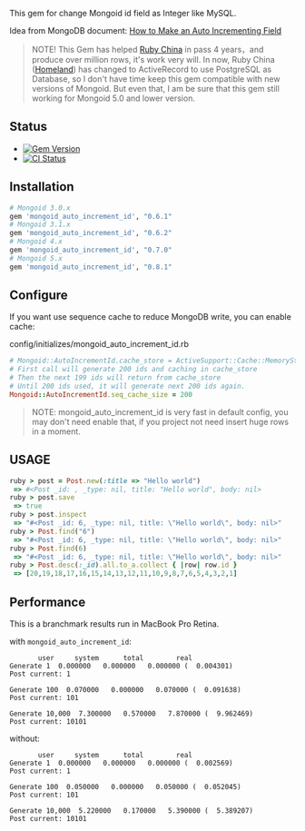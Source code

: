 This gem for change Mongoid id field as Integer like MySQL.

Idea from MongoDB document: [How to Make an Auto Incrementing Field](http://www.mongodb.org/display/DOCS/How+to+Make+an+Auto+Incrementing+Field)

> NOTE! 
> This Gem has helped [Ruby China](https://ruby-china.org) in pass 4 years，and produce over million rows, it's work very will.
> In now, Ruby China ([Homeland](https://github.com/ruby-china/homeland)) has changed to ActiveRecord to use PostgreSQL as Database, so I don't have time keep this gem compatible with new versions of Mongoid.
> But even that, I am be sure that this gem still working for Mongoid 5.0 and lower version.


## Status

- [![Gem Version](https://badge.fury.io/rb/mongoid_auto_increment_id.svg)](https://rubygems.org/gems/mongoid_auto_increment_id)
- [![CI Status](https://api.travis-ci.org/huacnlee/mongoid_auto_increment_id.svg)](http://travis-ci.org/huacnlee/mongoid_auto_increment_id)

## Installation

```ruby
# Mongoid 3.0.x
gem 'mongoid_auto_increment_id', "0.6.1"
# Mongoid 3.1.x
gem 'mongoid_auto_increment_id', "0.6.2"
# Mongoid 4.x
gem 'mongoid_auto_increment_id', "0.7.0"
# Mongoid 5.x
gem 'mongoid_auto_increment_id', "0.8.1"
```

## Configure

If you want use sequence cache to reduce MongoDB write, you can enable cache:

config/initializes/mongoid_auto_increment_id.rb

```ruby
# Mongoid::AutoIncrementId.cache_store = ActiveSupport::Cache::MemoryStore.new
# First call will generate 200 ids and caching in cache_store
# Then the next 199 ids will return from cache_store
# Until 200 ids used, it will generate next 200 ids again.
Mongoid::AutoIncrementId.seq_cache_size = 200
```

> NOTE: mongoid_auto_increment_id is very fast in default config, you may don't need enable that, if you project not need insert huge rows in a moment.

## USAGE

```ruby
ruby > post = Post.new(:title => "Hello world")
 => #<Post _id: , _type: nil, title: "Hello world", body: nil>
ruby > post.save
 => true
ruby > post.inspect
 => "#<Post _id: 6, _type: nil, title: \"Hello world\", body: nil>"
ruby > Post.find("6")
 => "#<Post _id: 6, _type: nil, title: \"Hello world\", body: nil>"
ruby > Post.find(6)
 => "#<Post _id: 6, _type: nil, title: \"Hello world\", body: nil>"
ruby > Post.desc(:_id).all.to_a.collect { |row| row.id }
 => [20,19,18,17,16,15,14,13,12,11,10,9,8,7,6,5,4,3,2,1]
```


## Performance

This is a branchmark results run in MacBook Pro Retina.

with `mongoid_auto_increment_id`:

```
       user     system      total        real
Generate 1  0.000000   0.000000   0.000000 (  0.004301)
Post current: 1

Generate 100  0.070000   0.000000   0.070000 (  0.091638)
Post current: 101

Generate 10,000  7.300000   0.570000   7.870000 (  9.962469)
Post current: 10101
```

without:

```
       user     system      total        real
Generate 1  0.000000   0.000000   0.000000 (  0.002569)
Post current: 1

Generate 100  0.050000   0.000000   0.050000 (  0.052045)
Post current: 101

Generate 10,000  5.220000   0.170000   5.390000 (  5.389207)
Post current: 10101
```
